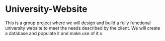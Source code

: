 # University-Website
This is a group project where we will design and build a fully functional 
university website to meet the needs described by the client. 
We will create a database and populate it and make use of it.s
